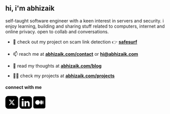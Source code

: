 
## hi, i'm abhizaik

self-taught software engineer with a keen interest in servers and security. i enjoy learning, building and sharing stuff related to computers, internet and online privacy. open to collab and conversations.

- 🔭 check out my project on scam link detection 👉 <b><a href="https://safesurf.vercel.app" target="_blank">safesurf</a></b>

- 📫 reach me at <b><a href="https://abhizaik.com/contact" target="_blank">abhizaik.com/contact</a></b> or <b><a href="mailto:hi@abhizaik.com" target="_blank">hi@abhizaik.com</a></b>

- 📝 read my thoughts at <b><a href="https://abhizaik.com/blog" target="_blank">abhizaik.com/blog</a></b>

- 👨‍💻 check my projects at <b><a href="https://abhizaik.com/projects" target="_blank">abhizaik.com/projects</a></b>

#### connect with me

<a href="https://x.com/abhizaik" target="_blank"><img align="center" src="static/x.png" alt="abhizaik" height="40" width="40" /></a>
<a href="https://linkedin.com/in/abhizaik" target="_blank"><img align="center" src="static/linkedin.png" alt="abhizaik" height="39" width="39" /></a>
<a href="https://medium.com/@abhizaik" target="_blank"><img align="center" src="static/medium.png" alt="@abhizaik" height="38" width="38" /></a>
